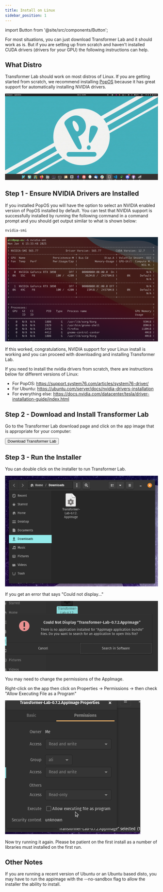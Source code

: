 ```yaml
---
title: Install on Linux
sidebar_position: 1
---
```


import Button from '@site/src/components/Button';

For most situations, you can just download Transformer Lab and it should work as is. But if you are setting up from scratch and haven't installed CUDA drivers (drivers for your GPU) the following instructions can help.

## What Distro

Transformer Lab should work on most distros of Linux. If you are getting started from scratch, we recommend installing [PopOS](https://pop.system76.com/) because it has great support for automatically installing NVIDIA drivers.

![PopOS Screenshot](./img/popos.webp)

## Step 1 - Ensure NVIDIA Drivers are Installed

If you installed PopOS you will have the option to select an NVIDIA enabled version of PopOS installed by default. You can test that NVIDIA support is successfully installed by running the following command in a command prompt and you should get output similar to what is shown below:

```bash
nvidia-smi
```

![nvidia-smi output](./img/nvidia-smi-output.png)

If this worked, congratulations, NVIDIA support for your Linux install is working and you can proceed with downloading and installing Transformer Lab.

If you need to install the nvidia drivers from scratch, there are instructions below for different versions of Linux:

- For PopOS: https://support.system76.com/articles/system76-driver/
- For Ubuntu: https://ubuntu.com/server/docs/nvidia-drivers-installation
- For everything else: https://docs.nvidia.com/datacenter/tesla/driver-installation-guide/index.html

## Step 2 - Download and Install Transformer Lab

Go to the Transformer Lab download page and click on the app image that is appropriate for your computer:

<a href="https://transformerlab.ai/docs/download">
    <Button>Download Transformer Lab</Button>
</a>

## Step 3 - Run the Installer

You can double click on the installer to run Transformer Lab.

![App Image](./img/downloads-transformerlab.png)

If you get an error that says "Could not display..."

![Could Not Display](./img/could-not-display-transformerlab-appimage.png)

You may need to change the permissions of the AppImage.

Right-click on the app then click on Properties -> Permissions -> then check "Allow Executing File as a Program"

![Allow Execute](./img/allow-execute-linux.png)

Now try running it again. Please be patient on the first install as a number of libraries must installed on the first run.

## Other Notes

If you are running a recent version of Ubuntu or an Ubuntu based disto, you may have to run the appimage with the --no-sandbox flag to allow the installer the ability to install.
